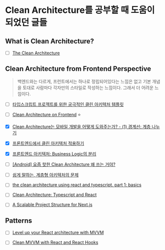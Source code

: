 # Clean Architecture를 공부할 때 도움이 되었던 글들

## What is Clean Architecture?

- [ ] [The Clean Architecture](https://blog.coderifleman.com/2017/12/18/the-clean-architecture/)

## Clean Architecture from Frontend Perspective

> 백엔드와는 다르게, 프런트에서는 하나로 정립되어있다는 느낌은 없고 기본 개념을 토대로 사람마다 각자만의 스타일로 작성하는 느낌이다. 그래서 더 어려운 느낌이다.

- [ ] [타입스크립트 프로젝트를 위한 궁극적인 클린 아키텍처 템플릿](https://velog.io/@lky5697/the-ultimate-clean-architecture-template-for-typescript-projects?utm_source=substack&utm_medium=email#%EC%9D%B4%EB%A0%87%EA%B2%8C-%EC%9E%91%EC%97%85%ED%95%9C-%EC%9D%B4%EC%9C%A0)

- [ ] [Clean Architecture on Frontend](https://bespoyasov.me/blog/clean-architecture-on-frontend/) ⭐️

- [x] [Clean Architecture는 모바일 개발을 어떻게 도와주는가? - (1) 경계선: 계층 나누기](https://medium.com/@justfaceit/clean-architecture%EB%8A%94-%EB%AA%A8%EB%B0%94%EC%9D%BC-%EA%B0%9C%EB%B0%9C%EC%9D%84-%EC%96%B4%EB%96%BB%EA%B2%8C-%EB%8F%84%EC%99%80%EC%A3%BC%EB%8A%94%EA%B0%80-1-%EA%B2%BD%EA%B3%84%EC%84%A0-%EA%B3%84%EC%B8%B5%EC%9D%84-%EC%A0%95%EC%9D%98%ED%95%B4%EC%A4%80%EB%8B%A4-b77496744616)

- [x] [프론트엔드에서 클린 아키텍처 적용하기](https://uchanlee.dev/clean-architecture/clean-architecture-for-frontend/)

- [x] [프론트엔드 아키텍처: Business Logic의 분리](https://medium.com/@shinbaek89/%ED%94%84%EB%A1%A0%ED%8A%B8%EC%97%94%EB%93%9C-%EC%95%84%ED%82%A4%ED%85%8D%EC%B2%98-business-logic%EC%9D%98-%EB%B6%84%EB%A6%AC-adc10ae881ab)

- [ ] [[Android] 요즘 핫한 Clean Architecture 왜 쓰는 거야?](https://meetup.toast.com/posts/345)

- [ ] [쉽게 말하는, 계층형 아키텍처의 문제](https://velog.io/@jay/%EC%89%BD%EA%B2%8C-%EB%A7%90%ED%95%98%EB%8A%94-%EA%B3%84%EC%B8%B5%ED%98%95-%EC%95%84%ED%82%A4%ED%85%8D%EC%B2%98%EC%9D%98-%EB%AC%B8%EC%A0%9C)

- [ ] [the clean architecture using react and typescript. part 1: basics](https://medium.com/@rostislavdugin/the-clean-architecture-using-react-and-typescript-a832662af803)

- [ ] [Clean Architecture: Typescript and React](https://paulallies.medium.com/clean-architecture-typescript-and-react-8e509098abfe)

- [ ] [A Scalable Project Structure for Next.js](https://giancarlobuomprisco.com/next/a-scalable-nextjs-project-structure)

## Patterns

- [ ] [Level up your React architecture with MVVM](https://medium.cobeisfresh.com/level-up-your-react-architecture-with-mvvm-a471979e3f21)

- [ ] [Clean MVVM with React and React Hooks](https://paulallies.medium.com/clean-mvvm-with-react-and-react-hooks-ebc37b22542f)
